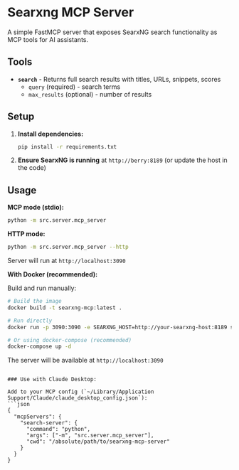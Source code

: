 # Searxng MCP Server

A simple FastMCP server that exposes SearxNG search functionality as MCP tools for AI assistants.

## Tools

- **`search`** - Returns full search results with titles, URLs, snippets, scores
  - `query` (required) - search terms
  - `max_results` (optional) - number of results 

## Setup

1. **Install dependencies:**
    ```bash
    pip install -r requirements.txt
    ```

2. **Ensure SearxNG is running** at `http://berry:8189` (or update the host in the code)

## Usage

**MCP mode (stdio):**
```bash
python -m src.server.mcp_server
```

**HTTP mode:**
```bash
python -m src.server.mcp_server --http
```
Server will run at `http://localhost:3090`

**With Docker (recommended):**

Build and run manually:
```bash
# Build the image
docker build -t searxng-mcp:latest .

# Run directly
docker run -p 3090:3090 -e SEARXNG_HOST=http://your-searxng-host:8189 searxng-mcp:latest

# Or using docker-compose (recommended)
docker-compose up -d
```

The server will be available at `http://localhost:3090`

```

### Use with Claude Desktop:

Add to your MCP config (`~/Library/Application Support/Claude/claude_desktop_config.json`):
```json
{
  "mcpServers": {
    "search-server": {
      "command": "python",
      "args": ["-m", "src.server.mcp_server"],
      "cwd": "/absolute/path/to/searxng-mcp-server"
    }
  }
}
```

